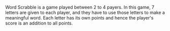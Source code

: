 Word Scrabble is a game played between 2 to 4 payers. In this game, 7 letters are given to each player, and they have to use those letters to make a meaningful word. Each letter has its own points and hence the player's score is an addition to all points.
